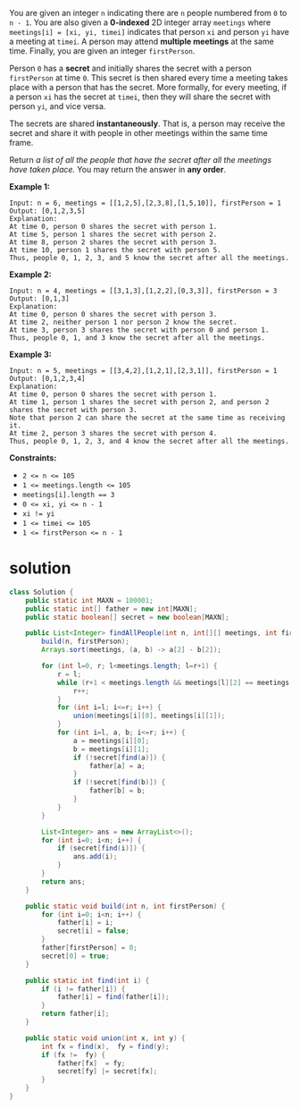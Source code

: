You are given an integer `n` indicating there are `n` people numbered from `0` to `n - 1`. You are also given a **0-indexed** 2D integer array `meetings` where `meetings[i] = [xi, yi, timei]` indicates that person `xi` and person `yi` have a meeting at `timei`. A person may attend **multiple meetings** at the same time. Finally, you are given an integer `firstPerson`.

Person `0` has a **secret** and initially shares the secret with a person `firstPerson` at time `0`. This secret is then shared every time a meeting takes place with a person that has the secret. More formally, for every meeting, if a person `xi` has the secret at `timei`, then they will share the secret with person `yi`, and vice versa.

The secrets are shared **instantaneously**. That is, a person may receive the secret and share it with people in other meetings within the same time frame.

Return *a list of all the people that have the secret after all the meetings have taken place.* You may return the answer in **any order**.

 

**Example 1:**

```
Input: n = 6, meetings = [[1,2,5],[2,3,8],[1,5,10]], firstPerson = 1
Output: [0,1,2,3,5]
Explanation:
At time 0, person 0 shares the secret with person 1.
At time 5, person 1 shares the secret with person 2.
At time 8, person 2 shares the secret with person 3.
At time 10, person 1 shares the secret with person 5.
Thus, people 0, 1, 2, 3, and 5 know the secret after all the meetings.
```

**Example 2:**

```
Input: n = 4, meetings = [[3,1,3],[1,2,2],[0,3,3]], firstPerson = 3
Output: [0,1,3]
Explanation:
At time 0, person 0 shares the secret with person 3.
At time 2, neither person 1 nor person 2 know the secret.
At time 3, person 3 shares the secret with person 0 and person 1.
Thus, people 0, 1, and 3 know the secret after all the meetings.
```

**Example 3:**

```
Input: n = 5, meetings = [[3,4,2],[1,2,1],[2,3,1]], firstPerson = 1
Output: [0,1,2,3,4]
Explanation:
At time 0, person 0 shares the secret with person 1.
At time 1, person 1 shares the secret with person 2, and person 2 shares the secret with person 3.
Note that person 2 can share the secret at the same time as receiving it.
At time 2, person 3 shares the secret with person 4.
Thus, people 0, 1, 2, 3, and 4 know the secret after all the meetings.
```

 

**Constraints:**

- `2 <= n <= 105`
- `1 <= meetings.length <= 105`
- `meetings[i].length == 3`
- `0 <= xi, yi <= n - 1`
- `xi != yi`
- `1 <= timei <= 105`
- `1 <= firstPerson <= n - 1`

# solution

```java
class Solution {
    public static int MAXN = 100001;
    public static int[] father = new int[MAXN];
    public static boolean[] secret = new boolean[MAXN];

    public List<Integer> findAllPeople(int n, int[][] meetings, int firstPerson) {
        build(n, firstPerson);
        Arrays.sort(meetings, (a, b) -> a[2] - b[2]);

        for (int l=0, r; l<meetings.length; l=r+1) {
            r = l;
            while (r+1 < meetings.length && meetings[l][2] == meetings[r+1][2]) {
                r++;
            }
            for (int i=l; i<=r; i++) {
                union(meetings[i][0], meetings[i][1]);
            }
            for (int i=l, a, b; i<=r; i++) {
                a = meetings[i][0];
                b = meetings[i][1];
                if (!secret[find(a)]) {
                    father[a] = a;
                }
                if (!secret[find(b)]) {
                    father[b] = b;
                }
            }
        }

        List<Integer> ans = new ArrayList<>();
        for (int i=0; i<n; i++) {
            if (secret[find(i)]) {
                ans.add(i);
            }
        }
        return ans;
    }

    public static void build(int n, int firstPerson) {
        for (int i=0; i<n; i++) {
            father[i] = i;
            secret[i] = false;
        }
        father[firstPerson] = 0;
        secret[0] = true;
    }

    public static int find(int i) {
        if (i != father[i]) {
            father[i] = find(father[i]);
        }
        return father[i];
    }

    public static void union(int x, int y) {
        int fx = find(x),  fy = find(y);
        if (fx !=  fy) {
            father[fx]  = fy;
            secret[fy] |= secret[fx];
        }
    }
}
```

